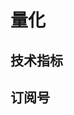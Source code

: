 # 量化



## 技术指标

  <Linkcard 
  url="." 
  title="盈透证券"  
  logo="/blog/icon/ib.png"
  />

## 订阅号

  <Linkcard 
  url="." 
  title="小Lin说"  
  logo="/blog/notes/xiaolin.jpg"
  />

  <Linkcard 
  url="." 
  title="姜汁汽水"  
  logo="/blog/notes/战国时代_姜汁汽水.png"
  />